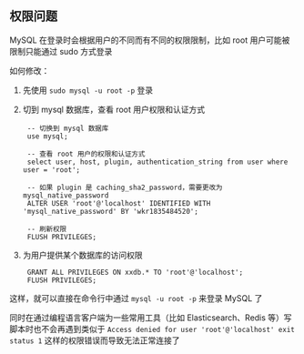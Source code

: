 ## 权限问题
MySQL 在登录时会根据用户的不同而有不同的权限限制，比如 root 用户可能被限制只能通过 sudo 方式登录

如何修改：

1. 先使用 `sudo mysql -u root -p` 登录
2. 切到 mysql 数据库，查看 root 用户权限和认证方式

        -- 切换到 mysql 数据库
        use mysql;

        -- 查看 root 用户的权限和认证方式
        select user, host, plugin, authentication_string from user where user = 'root';

        -- 如果 plugin 是 caching_sha2_password，需要更改为 mysql_native_password
        ALTER USER 'root'@'localhost' IDENTIFIED WITH 'mysql_native_password' BY 'wkr1835484520';

        -- 刷新权限
        FLUSH PRIVILEGES;

3. 为用户提供某个数据库的访问权限

        GRANT ALL PRIVILEGES ON xxdb.* TO 'root'@'localhost';
        FLUSH PRIVILEGES;

这样，就可以直接在命令行中通过 `mysql -u root -p` 来登录 MySQL 了

同时在通过编程语言客户端为一些常用工具（比如 Elasticsearch、Redis 等）写脚本时也不会再遇到类似于 `Access denied for user 'root'@'localhost'
exit status 1` 这样的权限错误而导致无法正常连接了